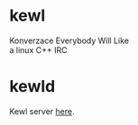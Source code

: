 # kewl

Konverzace Everybody Will Like \
a linux C++ IRC

# kewld

Kewl server [here](https://github.com/patztablook22/kewld).
